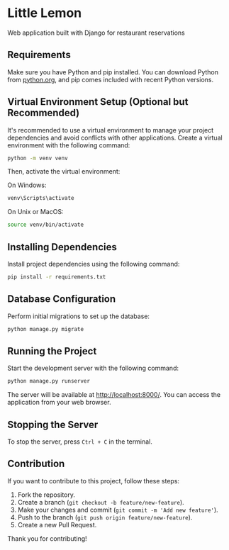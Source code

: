 # Little Lemon

Web application built with Django for restaurant reservations

## Requirements

Make sure you have Python and pip installed. You can download Python from [python.org](https://www.python.org/downloads/), and pip comes included with recent Python versions.

## Virtual Environment Setup (Optional but Recommended)

It's recommended to use a virtual environment to manage your project dependencies and avoid conflicts with other applications. Create a virtual environment with the following command:

```bash
python -m venv venv
```

Then, activate the virtual environment:

On Windows:
```bash
venv\Scripts\activate
```

On Unix or MacOS:
```bash
source venv/bin/activate
```

## Installing Dependencies

Install project dependencies using the following command:

```bash
pip install -r requirements.txt
```

## Database Configuration

Perform initial migrations to set up the database:

```bash
python manage.py migrate
```

## Running the Project

Start the development server with the following command:

```bash
python manage.py runserver
```

The server will be available at [http://localhost:8000/](http://localhost:8000/). You can access the application from your web browser.

## Stopping the Server

To stop the server, press `Ctrl + C` in the terminal.

## Contribution

If you want to contribute to this project, follow these steps:

1. Fork the repository.
2. Create a branch (`git checkout -b feature/new-feature`).
3. Make your changes and commit (`git commit -m 'Add new feature'`).
4. Push to the branch (`git push origin feature/new-feature`).
5. Create a new Pull Request.

Thank you for contributing!
